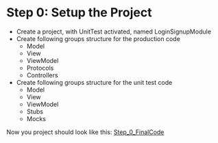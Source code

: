 # Step 0: Setup the Project

- Create a project, with UnitTest activated, named LoginSignupModule
- Create following groups structure for the production code
  - Model
  - View
  - ViewModel
  - Protocols
  - Controllers
- Create following groups structure for the unit test code
  - Model
  - View
  - ViewModel
  - Stubs
  - Mocks 


Now you project should look like this:
[Step_0_FinalCode](Code/)

